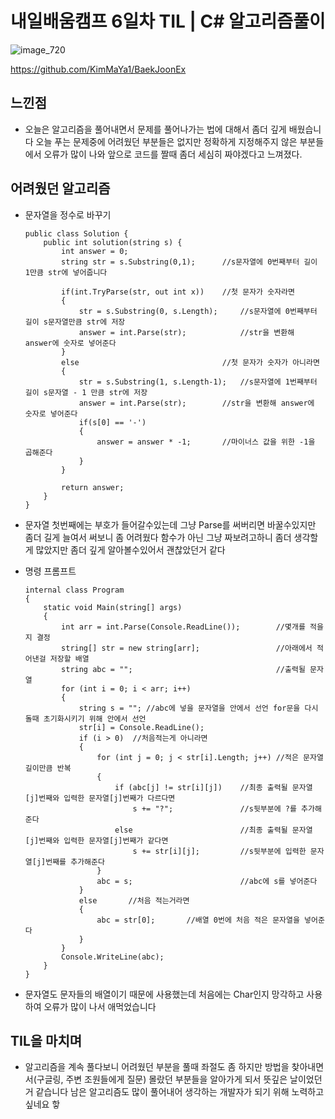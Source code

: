 # 내일배움캠프 6일차 TIL | C# 알고리즘풀이

![image_720](https://github.com/KimMaYa1/NBC/assets/141565207/e84deae9-27a9-4728-a617-7bc512f9d10b)

<htr>https://github.com/KimMaYa1/BaekJoonEx

## 느낀점

- 오늘은 알고리즘을 풀어내면서 문제를 풀어나가는 법에 대해서 좀더 깊게 배웠습니다
  오늘 푸는 문제중에 어려웠던 부분들은 없지만 정확하게 지정해주지 않은 부분들에서 오류가 많이 나와
  앞으로 코드를 짤때 좀더 세심히 짜야겠다고 느껴졌다.

## 어려웠던 알고리즘

- 문자열을 정수로 바꾸기
    ```
    public class Solution {
        public int solution(string s) {
            int answer = 0;
            string str = s.Substring(0,1);      //s문자열에 0번째부터 길이 1만큼 str에 넣어줍니다
        
            if(int.TryParse(str, out int x))    //첫 문자가 숫자라면
            {
                str = s.Substring(0, s.Length);     //s문자열에 0번째부터 길이 s문자열만큼 str에 저장
                answer = int.Parse(str);            //str을 변환해 answer에 숫자로 넣어준다
            }
            else                                //첫 문자가 숫자가 아니라면
            {
                str = s.Substring(1, s.Length-1);   //s문자열에 1번째부터 길이 s문자열 - 1 만큼 str에 저장
                answer = int.Parse(str);        //str을 변환해 answer에 숫자로 넣어준다
                if(s[0] == '-')
                {
                    answer = answer * -1;       //마이너스 값을 위한 -1을 곱해준다
                }
            }
        
            return answer;
        }
    }
    ```
 - 문자열 첫번째에는 부호가 들어갈수있는데 그냥 Parse를 써버리면 바꿀수있지만 좀더 길게 늘여서 써보니 좀 어려웠다
   함수가 아닌 그냥 짜보려고하니 좀더 생각할게 많았지만 좀더 깊게 알아볼수있어서 괜찮았던거 같다

- 명령 프롬프트
    ```
    internal class Program
    {
        static void Main(string[] args)
        {
            int arr = int.Parse(Console.ReadLine());        //몇개를 적을지 결정
            string[] str = new string[arr];                 //아래에서 적어낸걸 저장할 배열
            string abc = "";                                //출력될 문자열
            for (int i = 0; i < arr; i++)
            {
                string s = ""; //abc에 넣을 문자열을 안에서 선언 for문을 다시 돌때 초기화시키기 위해 안에서 선언
                str[i] = Console.ReadLine();
                if (i > 0)  //처음적는게 아니라면
                {
                    for (int j = 0; j < str[i].Length; j++) //적은 문자열 길이만큼 반복
                    {
                        if (abc[j] != str[i][j])    //최종 출력될 문자열[j]번째와 입력한 문자열[j]번째가 다르다면
                            s += "?";               //s뒷부분에 ?를 추가해준다
                        else                        //최종 출력될 문자열[j]번째와 입력한 문자열[j]번째가 같다면
                            s += str[i][j];         //s뒷부분에 입력한 문자열[j]번째를 추가해준다
                    }
                    abc = s;                        //abc에 s를 넣어준다
                }
                else       //처음 적는거라면
                {
                    abc = str[0];       //배열 0번에 처음 적은 문자열을 넣어준다
                }
            }
            Console.WriteLine(abc);
        }
    }
    ```
 - 문자열도 문자들의 배열이기 때문에 사용했는데 처음에는 Char인지 망각하고 사용하여 오류가 많이 나서 애먹었습니다

 ## TIL을 마치며

 - 알고리즘을 계속 풀다보니 어려웠던 부분을 풀때 좌절도 좀 하지만 방법을 찾아내면서(구글링, 주변 조원들에게 질문) 몰랐던 부분들을 알아가게 되서
   뜻깊은 날이었던거 같습니다
   남은 알고리즘도 많이 풀어내어 생각하는 개발자가 되기 위해 노력하고 싶네요 핳